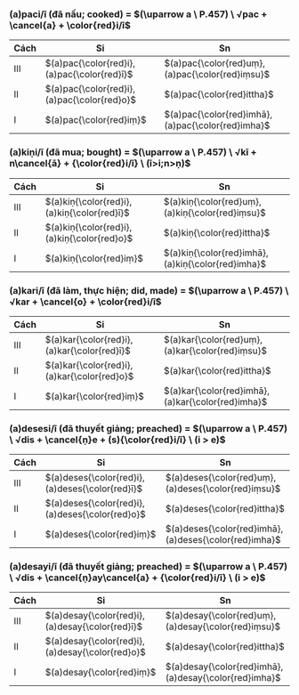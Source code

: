 ### $\textbf{(a)paci/ī}$ (đã nấu; cooked) = $(\uparrow a \ P.457) \ √pac + \cancel{a} + \color{red}i/ī$

| Cách | Si                                           | Sn                                                 |
| ---- | -------------------------------------------- | -------------------------------------------------- |
| III  | $(a)pac{\color{red}i}, (a)pac{\color{red}ī}$ | $(a)pac{\color{red}uṃ}, (a)pac{\color{red}iṃsu}$   |
| II   | $(a)pac{\color{red}i}, (a)pac{\color{red}o}$ | $(a)pac{\color{red}ittha}$                         |
| I    | $(a)pac{\color{red}iṃ}$                      | $(a)pac{\color{red}imhā}, (a)pac{\color{red}imha}$ |

### $\textbf{(a)kiṇi/ī}$ (đã mua; bought) = $(\uparrow a \ P.457) \ √kī + n\cancel{ā} + {\color{red}i/ī} \ (ī>i;n>ṇ)$

| Cách | Si                                           | Sn                                                 |
| ---- | -------------------------------------------- | -------------------------------------------------- |
| III  | $(a)kiṇ{\color{red}i}, (a)kiṇ{\color{red}ī}$ | $(a)kiṇ{\color{red}uṃ}, (a)kiṇ{\color{red}iṃsu}$   |
| II   | $(a)kiṇ{\color{red}i}, (a)kiṇ{\color{red}o}$ | $(a)kiṇ{\color{red}ittha}$                         |
| I    | $(a)kiṇ{\color{red}iṃ}$                      | $(a)kiṇ{\color{red}imhā}, (a)kiṇ{\color{red}imha}$ |

### $\textbf{(a)kari/ī}$ (đã làm, thực hiện; did, made) = $(\uparrow a \ P.457) \ √kar + \cancel{o} + \color{red}i/ī$

| Cách | Si                                           | Sn                                                 |
| ---- | -------------------------------------------- | -------------------------------------------------- |
| III  | $(a)kar{\color{red}i}, (a)kar{\color{red}ī}$ | $(a)kar{\color{red}uṃ}, (a)kar{\color{red}iṃsu}$   |
| II   | $(a)kar{\color{red}i}, (a)kar{\color{red}o}$ | $(a)kar{\color{red}ittha}$                         |
| I    | $(a)kar{\color{red}iṃ}$                      | $(a)kar{\color{red}imhā}, (a)kar{\color{red}imha}$ |

### $\textbf{(a)desesi/ī}$ (đã thuyết giảng; preached) = $(\uparrow a \ P.457) \ √dis + \cancel{ṇ}e + (s){\color{red}i/ī} \ (i > e)$

| Cách | Si                                               | Sn                                                     |
| ---- | ------------------------------------------------ | ------------------------------------------------------ |
| III  | $(a)deses{\color{red}i}, (a)deses{\color{red}ī}$ | $(a)deses{\color{red}uṃ}, (a)deses{\color{red}iṃsu}$   |
| II   | $(a)deses{\color{red}i}, (a)deses{\color{red}o}$ | $(a)deses{\color{red}ittha}$                           |
| I    | $(a)deses{\color{red}iṃ}$                        | $(a)deses{\color{red}imhā}, (a)deses{\color{red}imha}$ |

### $\textbf{(a)desayi/ī}$ (đã thuyết giảng; preached) = $(\uparrow a \ P.457) \ √dis + \cancel{ṇ}ay\cancel{a} + {\color{red}i/ī} \ (i > e)$

| Cách | Si                                               | Sn                                                     |
| ---- | ------------------------------------------------ | ------------------------------------------------------ |
| III  | $(a)desay{\color{red}i}, (a)desay{\color{red}ī}$ | $(a)desay{\color{red}uṃ}, (a)desay{\color{red}iṃsu}$   |
| II   | $(a)desay{\color{red}i}, (a)desay{\color{red}o}$ | $(a)desay{\color{red}ittha}$                           |
| I    | $(a)desay{\color{red}iṃ}$                        | $(a)desay{\color{red}imhā}, (a)desay{\color{red}imha}$ |
